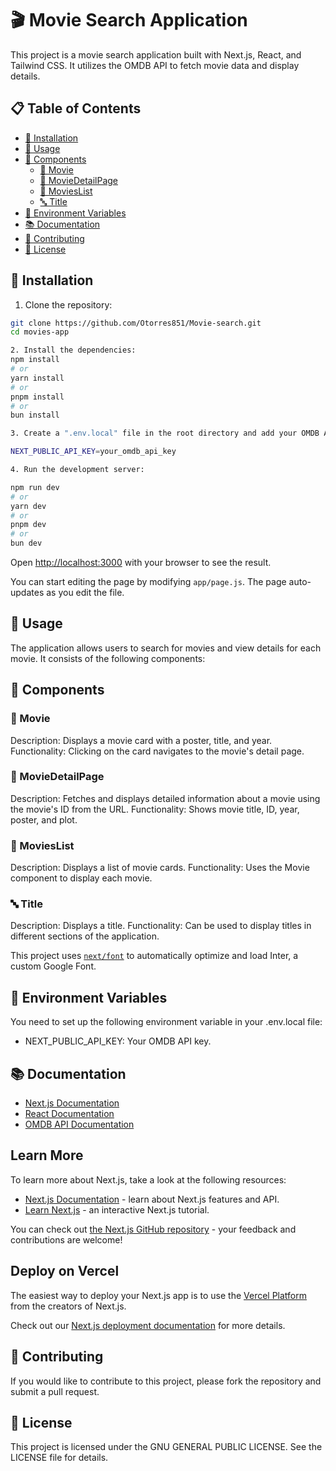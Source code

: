# 🎬 Movie Search Application

This project is a movie search application built with Next.js, React, and Tailwind CSS. It utilizes the OMDB API to fetch movie data and display details.

## 📋 Table of Contents

- [🚀 Installation](#-installation)
- [📖 Usage](#-usage)
- [🧩 Components](#-components)
  - [🎥 Movie](#-movie)
  - [📄 MovieDetailPage](#-moviedetailpage)
  - [📜 MoviesList](#-movieslist)
  - [🔤 Title](#-title)
- [🔧 Environment Variables](#-environment-variables)
- [📚 Documentation](#-documentation)
- [🤝 Contributing](#-contributing)
- [📜 License](#-license)

## 🚀 Installation

1. Clone the repository:

```bash
git clone https://github.com/Otorres851/Movie-search.git
cd movies-app

2. Install the dependencies:
npm install
# or
yarn install
# or
pnpm install
# or
bun install

3. Create a ".env.local" file in the root directory and add your OMDB API key:

NEXT_PUBLIC_API_KEY=your_omdb_api_key

4. Run the development server:

npm run dev
# or
yarn dev
# or
pnpm dev
# or
bun dev
```

Open [http://localhost:3000](http://localhost:3000) with your browser to see the result.

You can start editing the page by modifying `app/page.js`. The page auto-updates as you edit the file.

## 📖 Usage
The application allows users to search for movies and view details for each movie. It consists of the following components:

## 🧩 Components

### 🎥 Movie
Description: Displays a movie card with a poster, title, and year.
Functionality: Clicking on the card navigates to the movie's detail page.

### 📄 MovieDetailPage
Description: Fetches and displays detailed information about a movie using the movie's ID from the URL.
Functionality: Shows movie title, ID, year, poster, and plot.

### 📜 MoviesList
Description: Displays a list of movie cards.
Functionality: Uses the Movie component to display each movie.

### 🔤 Title
Description: Displays a title.
Functionality: Can be used to display titles in different sections of the application.

This project uses [`next/font`](https://nextjs.org/docs/basic-features/font-optimization) to automatically optimize and load Inter, a custom Google Font.

## 🔧 Environment Variables
You need to set up the following environment variable in your .env.local file:

- NEXT_PUBLIC_API_KEY: Your OMDB API key.

## 📚 Documentation 
- [Next.js Documentation](https://nextjs.org/docs)
- [React Documentation](https://legacy.reactjs.org/docs/getting-started.html)
- [OMDB API Documentation](https://www.omdbapi.com/)

## Learn More

To learn more about Next.js, take a look at the following resources:

- [Next.js Documentation](https://nextjs.org/docs) - learn about Next.js features and API.
- [Learn Next.js](https://nextjs.org/learn) - an interactive Next.js tutorial.

You can check out [the Next.js GitHub repository](https://github.com/vercel/next.js/) - your feedback and contributions are welcome!

## Deploy on Vercel

The easiest way to deploy your Next.js app is to use the [Vercel Platform](https://vercel.com/new?utm_medium=default-template&filter=next.js&utm_source=create-next-app&utm_campaign=create-next-app-readme) from the creators of Next.js.

Check out our [Next.js deployment documentation](https://nextjs.org/docs/deployment) for more details.

## 🤝 Contributing
If you would like to contribute to this project, please fork the repository and submit a pull request.

## 📜 License
This project is licensed under the GNU GENERAL PUBLIC LICENSE. See the LICENSE file for details.